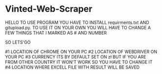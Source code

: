 # Vinted-Web-Scraper
HELLO 
TO USE PROGRAM YOU HAVE TO INSTALL requirments.txt AND  gitupload.py. 
TO USE IT ON YOUR OWN YOU WILL HAVE TO CHANGE A FEW THINGS THAT I MARKED AS # AND NUMBER

SO LETS'GO

#1 LOCATION OF CHROME ON YOUR PC
#2 LOCATION OF WEBDRIVER ON YOUR PC
#3 CURRENCY ITS BY DEFAULT SET ON zł BUT IF YOU ARE FROM OTHER COUNTRY IT WON'T WORK SO YOU HAVE TO CHANGE IT
#4 LOCATION WHERE EXCELL FILE WITH RESULT WILL BE SAVED
